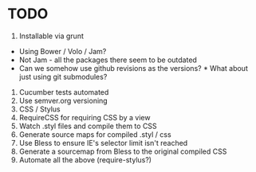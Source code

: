 TODO
====

 1. Installable via grunt
  * Using Bower / Volo / Jam?
   * Not Jam - all the packages there seem to be outdated
   * Can we somehow use github revisions as the versions?
    * What about just using git submodules?
 1. Cucumber tests automated
 1. Use semver.org versioning
 1. CSS / Stylus
  1. RequireCSS for requiring CSS by a view
  1. Watch .styl files and compile them to CSS
  1. Generate source maps for compiled .styl / css
  1. Use Bless to ensure IE's selector limit isn't reached
  1. Generate a sourcemap from Bless to the original compiled CSS
  1. Automate all the above (require-stylus?)

